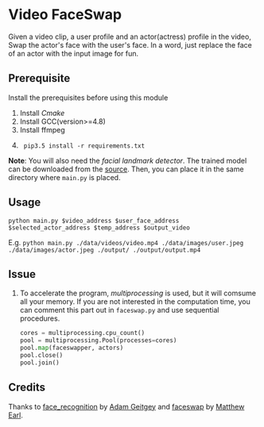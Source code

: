 # Video FaceSwap

Given a video clip, a user profile and an actor(actress) profile in the video, Swap the actor's face with the user's face. In a word, just replace the face of an actor with the input image for fun.

## Prerequisite

Install the prerequisites before using this module

1. Install *Cmake*
2. Install GCC(version>=4.8)
3. Install ffmpeg
4. ```shell
    pip3.5 install -r requirements.txt
    ```

**Note**: You will also need the *facial landmark detector*. The trained model can be downloaded from the [source](http://sourceforge.net/projects/dclib/files/dlib/v18.10/shape_predictor_68_face_landmarks.dat.bz2). Then, you can place it in the same directory where `main.py` is placed.

## Usage

```python3
python main.py $video_address $user_face_address $selected_actor_address $temp_address $output_video
```
E.g. `python main.py ./data/videos/video.mp4 ./data/images/user.jpeg ./data/images/actor.jpeg ./output/ ./output/output.mp4`

## Issue

1. To accelerate the program, *multiprocessing* is used, but it will comsume all your memory. If you are not interested in the computation time, you can comment this part out in `faceswap.py` and use sequential procedures.

    ```python
    cores = multiprocessing.cpu_count()
    pool = multiprocessing.Pool(processes=cores)
    pool.map(faceswapper, actors)
    pool.close()
    pool.join()
    ```

## Credits

Thanks to [face_recognition](https://github.com/ageitgey/face_recognition) by [Adam Geitgey](https://github.com/ageitgey) and [faceswap](https://github.com/matthewearl/faceswap) by [Matthew Earl](https://github.com/matthewearl).
